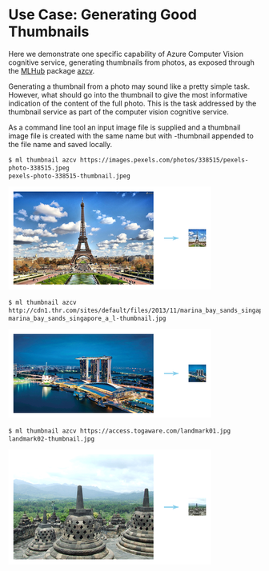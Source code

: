 Use Case: Generating Good Thumbnails
====================================

Here we demonstrate one specific capability of Azure Computer Vision
cognitive service, generating thumbnails from photos, as exposed
through the [MLHub](https://mlhub.ai) package
[azcv](https://github.com/Azure/azcv).

Generating a thumbnail from a photo may sound like a pretty simple
task. However, what should go into the thumbnail to give the most
informative indication of the content of the full photo. This is the
task addressed by the thumbnail service as part of the computer vision
cognitive service.

As a command line tool an input image file is supplied and a thumbnail
image file is created with the same name but with -thumbnail appended
to the file name and saved locally.

```console
$ ml thumbnail azcv https://images.pexels.com/photos/338515/pexels-photo-338515.jpeg
pexels-photo-338515-thumbnail.jpeg
```
![](eiffel_thumbnail.png)

```console
$ ml thumbnail azcv http://cdn1.thr.com/sites/default/files/2013/11/marina_bay_sands_singapore_a_l.jpg
marina_bay_sands_singapore_a_l-thumbnail.jpg
```
![](marina_thumbnail.png)

```console
$ ml thumbnail azcv https://access.togaware.com/landmark01.jpg
landmark02-thumbnail.jpg
```
![](borobodur_thumbnail.png)
